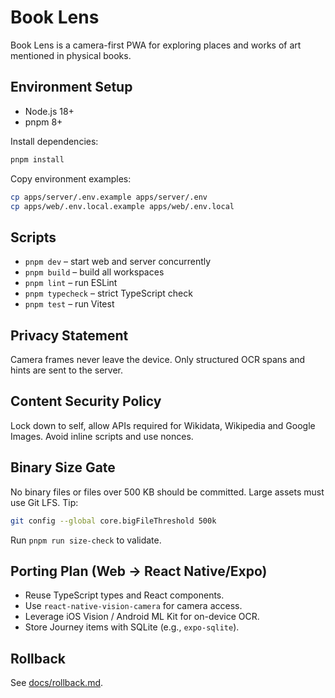 # Book Lens

Book Lens is a camera-first PWA for exploring places and works of art mentioned in physical books.

## Environment Setup
- Node.js 18+
- pnpm 8+

Install dependencies:
```sh
pnpm install
```

Copy environment examples:
```sh
cp apps/server/.env.example apps/server/.env
cp apps/web/.env.local.example apps/web/.env.local
```

## Scripts
- `pnpm dev` – start web and server concurrently
- `pnpm build` – build all workspaces
- `pnpm lint` – run ESLint
- `pnpm typecheck` – strict TypeScript check
- `pnpm test` – run Vitest

## Privacy Statement
Camera frames never leave the device. Only structured OCR spans and hints are sent to the server.

## Content Security Policy
Lock down to self, allow APIs required for Wikidata, Wikipedia and Google Images. Avoid inline scripts and use nonces.

## Binary Size Gate
No binary files or files over 500 KB should be committed. Large assets must use Git LFS. Tip:
```sh
git config --global core.bigFileThreshold 500k
```
Run `pnpm run size-check` to validate.

## Porting Plan (Web → React Native/Expo)
- Reuse TypeScript types and React components.
- Use `react-native-vision-camera` for camera access.
- Leverage iOS Vision / Android ML Kit for on-device OCR.
- Store Journey items with SQLite (e.g., `expo-sqlite`).

## Rollback
See [docs/rollback.md](docs/rollback.md).
